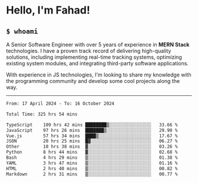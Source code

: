 <h1>Hello, I'm Fahad!</h1>

<h2><code>$ whoami</code></h2>

A Senior Software Engineer with over 5 years of experience in **MERN Stack** technologies. I have a proven track record of delivering high-quality solutions, including implementing real-time tracking systems, optimizing existing system modules, and integrating third-party software applications.

With experience in JS technologies, I'm looking to share my knowledge with the programming community and develop some cool projects along the way.

---

<!--START_SECTION:waka-->

```txt
From: 17 April 2024 - To: 16 October 2024

Total Time: 325 hrs 54 mins

TypeScript    109 hrs 42 mins ████████▒░░░░░░░░░░░░░░░░   33.66 %
JavaScript    97 hrs 26 mins  ███████▒░░░░░░░░░░░░░░░░░   29.90 %
Vue.js        57 hrs 34 mins  ████▒░░░░░░░░░░░░░░░░░░░░   17.67 %
JSON          20 hrs 25 mins  █▓░░░░░░░░░░░░░░░░░░░░░░░   06.27 %
Other         10 hrs 38 mins  ▓░░░░░░░░░░░░░░░░░░░░░░░░   03.26 %
Python        8 hrs 44 mins   ▓░░░░░░░░░░░░░░░░░░░░░░░░   02.68 %
Bash          4 hrs 29 mins   ▒░░░░░░░░░░░░░░░░░░░░░░░░   01.38 %
YAML          3 hrs 47 mins   ▒░░░░░░░░░░░░░░░░░░░░░░░░   01.16 %
HTML          2 hrs 40 mins   ▒░░░░░░░░░░░░░░░░░░░░░░░░   00.82 %
Markdown      2 hrs 31 mins   ▒░░░░░░░░░░░░░░░░░░░░░░░░   00.77 %
```

<!--END_SECTION:waka-->

<!--
**heyFahad/heyFahad** is a ✨ _special_ ✨ repository because its `README.md` (this file) appears on your GitHub profile.

Here are some ideas to get you started:

- 🔭 I’m currently working on ...
- 🌱 I’m currently learning ...
- 👯 I’m looking to collaborate on ...
- 🤔 I’m looking for help with ...
- 💬 Ask me about ...
- 📫 How to reach me: ...
- 😄 Pronouns: ...
- ⚡ Fun fact: ...
-->
